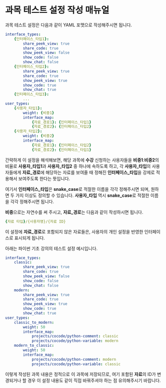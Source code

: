 # 과목 테스트 설정 작성 매뉴얼

과목 테스트 설정은 다음과 같이 YAML 포맷으로 작성해주시면 됩니다.

```yaml
interface_types:
    {인터페이스_타입1}:
        share_peek_view: true
        share_code: true
        show_peek_view: false
        show_code: false
        show_chat: false
    {인터페이스_타입2}:
        share_peek_view: true
        share_code: true
        show_peek_view: true
        show_code: true
        show_chat: true
    {인터페이스_타입3}:
        ...
user_types:
    {사용자_타입1}:
        weight: {비중1}
        interface_map:
            {자료_경로1}: {인터페이스_타입1}
            {자료_경로2}: {인터페이스_타입2}
    {사용자_타입2}:
        weight: {비중2}
        interface_map:
            {자료_경로1}: {인터페이스_타입2}
            {자료_경로2}: {인터페이스_타입1}
```

간략하게 이 설정을 해석해보면, 해당 과목에 **수강** 신청하는 사용자들을
**비중1**:**비중2**의 비율로 **사용자_타입1**과 **사용자_타입2** 중 
하나에 속하도록 하고, 
각 **사용자_타입**의 사용자들에게 **자료_경로**에 해당하는 자료를 보여줄 때
정해진 **인터페이스_타입**을 강제로 적용해서 보여주도록 한다는 뜻입니다. 

여기서 **인터페이스_타입**은 **snake_case**로 적절한 이름을 각각 정해주시면 되며, 
원하면 두 가지 이상도 정의할 수 있습니다. **사용자_타입** 역시 **snake_case**로 
적절한 이름을 각각 정해주시면 됩니다. 

**비중**으로는 자연수를 써 주시고, **자료_경로**는 다음과 같이 작성하시면 됩니다.

```yaml
{자료 타입}/{사용자명}/{자료 ID}
```

이 설정에 **자료_경로**로 포함되지 않은 자료들은, 사용자의 개인 설정을 반영한
인터페이스로 표시되게 됩니다. 

아래는 파이썬 기초 강의의 테스트 설정 예시입니다.

```yaml
interface_types:
    classic:
        share_peek_view: true
        share_code: true
        show_peek_view: false
        show_code: false
        show_chat: false
    modern:
        share_peek_view: true
        share_code: true
        show_peek_view: true
        show_code: true
        show_chat: true
user_types:
    classic_to_modern:
        weight: 50
        interface_map:
            projects/cocode/python-comment: classic
            projects/cocode/python-variable: modern
    modern_to_classic:
        weight: 50
        interface_map:
            projects/cocode/python-comment: modern
            projects/cocode/python-variable: classic
```

이렇게 작성된 과목 내용은 정적으로 이 과목에 저장되므로, 
여기 포함된 **자료**의 ID가 변경되거나 할 경우 이 설정 내용도
같이 직접 바꿔주셔야 하는 점 유의해주시기 바랍니다. 